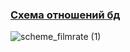### [Схема отношений бд](https://user-images.githubusercontent.com/102465685/204799179-49e6dc8e-f8fb-4603-baa1-1a37e620260a.png)
![scheme_filmrate (1)](https://user-images.githubusercontent.com/102465685/204799179-49e6dc8e-f8fb-4603-baa1-1a37e620260a.png)
